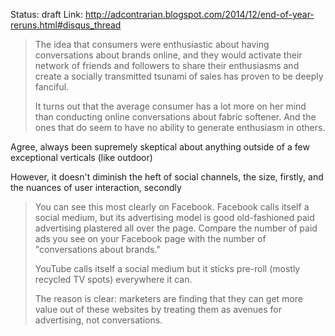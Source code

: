 Status: draft
Link: http://adcontrarian.blogspot.com/2014/12/end-of-year-reruns.html#disqus_thread

> The idea that consumers were enthusiastic about having conversations about brands online, and
> they would activate their network of friends and followers to share their enthusiasms and create
> a socially transmitted tsunami of sales has proven to be deeply fanciful.
>
> It turns out that the average consumer has a lot more on her mind than conducting online
> conversations about fabric softener. And the ones that do seem to have no ability to generate
> enthusiasm in others.

Agree, always been supremely skeptical about anything outside of a few exceptional verticals (like outdoor)

However, it doesn't diminish the heft of social channels, the size, firstly, and the nuances of user interaction, secondly

> You can see this most clearly on Facebook. Facebook calls itself a social medium, but its advertising model is good old-fashioned paid advertising plastered all over the page. Compare the number of paid ads you see on your Facebook page with the number of "conversations about brands." 
>
> YouTube calls itself a social medium but it sticks pre-roll (mostly recycled TV spots) everywhere it can. 
>
> The reason is clear: marketers are finding that they can get more value out of these websites by treating them as avenues for advertising, not conversations.

